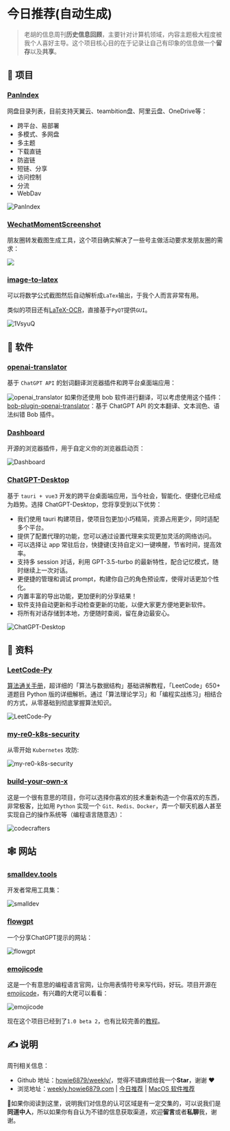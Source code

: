 # 今日推荐(自动生成)

> 老胡的信息周刊**历史信息回顾**，主要针对计算机领域，内容主题极大程度被我个人喜好主导。这个项目核心目的在于记录让自己有印象的信息做一个**留存**以及**共享**。


## 🎯 项目 

### [PanIndex](https://github.com/libsgh/PanIndex)

网盘目录列表，目前支持天翼云、teambition盘、阿里云盘、OneDrive等：

- 跨平台、易部署
- 多模式、多网盘
- 多主题
- 下载直链
- 防盗链
- 短链、分享
- 访问控制
- 分流
- WebDav

![PanIndex](https://images-1252557999.file.myqcloud.com/uPic/PanIndex.jpg) 

### [WechatMomentScreenshot](https://github.com/TransparentLC/WechatMomentScreenshot)

朋友圈转发截图生成工具，这个项目确实解决了一些号主做活动要求发朋友圈的需求：

![](https://img.turingark.com/uPic/Xnip2022-02-22_09-42-52.jpg) 

### [image-to-latex](https://github.com/kingyiusuen/image-to-latex)

可以将数学公式截图然后自动解析成`LaTex`输出，于我个人而言非常有用。

类似的项目还有[LaTeX-OCR](https://github.com/lukas-blecher/LaTeX-OCR)，直接基于`PyQT`提供`GUI`。

![1VsyuQ](https://images-1252557999.file.myqcloud.com/uPic/1VsyuQ.gif) 

## 🤖 软件 

### [openai-translator](https://github.com/yetone/openai-translator)

基于 `ChatGPT API` 的划词翻译浏览器插件和跨平台桌面端应用：

![openai_translator](https://images-1252557999.file.myqcloud.com/uPic/openai_translator.jpg)
如果你还使用 bob 软件进行翻译，可以考虑使用这个插件：[bob-plugin-openai-translator](https://github.com/yetone/bob-plugin-openai-translator)：基于 ChatGPT API 的文本翻译、文本润色、语法纠错 Bob 插件。 

### [Dashboard](https://github.com/leon-kfd/Dashboard)

开源的浏览器插件，用于自定义你的浏览器启动页：

![Dashboard](https://images-1252557999.file.myqcloud.com/uPic/Dashboard.png) 

### [ChatGPT-Desktop](https://github.com/Synaptrix/ChatGPT-Desktop)

基于 `tauri + vue3` 开发的跨平台桌面端应用，当今社会，智能化、便捷化已经成为趋势。选择 ChatGPT-Desktop，您将享受到以下优势：

- 我们使用 tauri 构建项目，使项目包更加小巧精简，资源占用更少，同时适配多个平台。
- 提供了配置代理的功能，您可以通过设置代理来实现更加灵活的网络访问。
- 可以选择让 app 常驻后台，快捷键(支持自定义)一键唤醒，节省时间，提高效率。
- 支持多 session 对话，利用 GPT-3.5-turbo 的最新特性，配合记忆模式，随时继续上一次对话。
- 更便捷的管理和调试 prompt，构建你自己的角色预设库，使得对话更加个性化。
- 内置丰富的导出功能，更加便利的分享结果！
- 软件支持自动更新和手动检查更新的功能，以便大家更方便地更新软件。
- 将所有对话存储到本地，方便随时查阅，留在身边最安心。

![ChatGPT-Desktop](https://images-1252557999.file.myqcloud.com/uPic/ChatGPT-Desktop.png) 

## 👀 资料 

### [LeetCode-Py](https://github.com/itcharge/LeetCode-Py)

[算法通关手册](https://algo.itcharge.cn/)，超详细的「算法与数据结构」基础讲解教程，「LeetCode」650+ 道题目 Python 版的详细解析。通过「算法理论学习」和「编程实战练习」相结合的方式，从零基础到彻底掌握算法知识。

![LeetCode-Py](https://images-1252557999.file.myqcloud.com/uPic/PW0IhY.jpg) 

### [my-re0-k8s-security](https://github.com/neargle/my-re0-k8s-security)

从零开始 `Kubernetes` 攻防:

![my-re0-k8s-security](https://images-1252557999.file.myqcloud.com/uPic/my-re0-k8s-security.jpg) 

### [build-your-own-x](https://github.com/codecrafters-io/build-your-own-x)

这是一个很有意思的项目，你可以选择你喜欢的技术重新构造一个你喜欢的东西，非常极客，比如用 `Python` 实现一个 `Git、Redis、Docker`，弄一个聊天机器人甚至实现自己的操作系统等（编程语言随意选）：

![codecrafters](https://images-1252557999.file.myqcloud.com/uPic/codecrafters.jpg) 

## 🕸 网站 

### [smalldev.tools](https://smalldev.tools/)

开发者常用工具集：

![smalldev](https://images-1252557999.file.myqcloud.com/uPic/smalldev.jpg) 

### [flowgpt](https://flowgpt.com/)

一个分享ChatGPT提示的网站：

![flowgpt](https://images-1252557999.file.myqcloud.com/uPic/flowgpt.jpg) 

### [emojicode](https://www.emojicode.org/)

这是一个有意思的编程语言官网，让你用表情符号来写代码，好玩。项目开源在[emojicode](https://github.com/emojicode/emojicode)，有兴趣的大佬可以看看：

![emojicode](https://img.turingark.com/uPic/emojicode.jpg)

现在这个项目已经到了`1.0 beta 2`，也有比较完善的[教程](https://www.emojicode.org/docs/guides/install.html)。 

## ✍️ 说明

周刊相关信息：

- Github 地址：[howie6879/weekly/](https://github.com/howie6879/weekly/)，觉得不错麻烦给我一个**Star**，谢谢 ❤️
- 浏览地址：[weekly.howie6879.com](https://weekly.howie6879.com) | [今日推荐](https://weekly.howie6879.com/recommend/index.html) | [MacOS 软件推荐](https://weekly.howie6879.com/soft/mac.html)

🙌如果你阅读到这里，说明我们对信息的认可区域是有一定交集的，可以说我们是**同道中人**，所以如果你有自认为不错的信息获取渠道，欢迎**留言**或者**私聊**我，谢谢。
